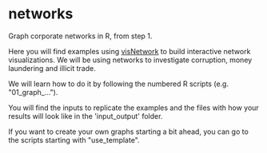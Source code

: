 # networks
Graph corporate networks in R, from step 1.

Here you will find examples using [visNetwork](http://datastorm-open.github.io/visNetwork/) to build interactive network visualizations. We will be using networks to investigate corruption, money laundering and illicit trade.

We will learn how to do it by following the numbered R scripts (e.g. "01_graph_...").

You will find the inputs to replicate the examples and the files with how your results will look like in the 'input_output' folder.

If you want to create your own graphs starting a bit ahead, you can go to the scripts starting with "use_template". 
